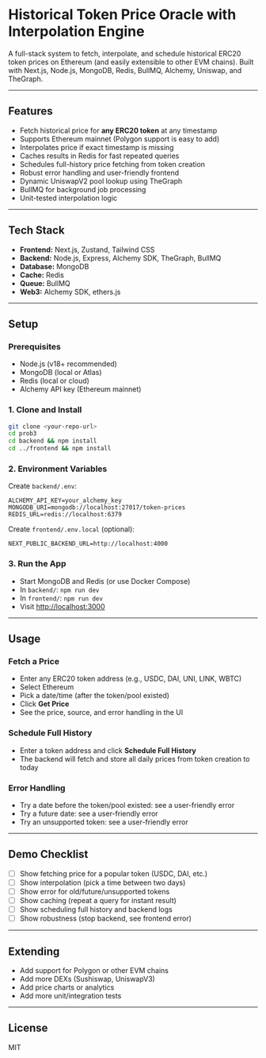 # Historical Token Price Oracle with Interpolation Engine

A full-stack system to fetch, interpolate, and schedule historical ERC20 token prices on Ethereum (and easily extensible to other EVM chains). Built with Next.js, Node.js, MongoDB, Redis, BullMQ, Alchemy, Uniswap, and TheGraph.

---

## Features
- Fetch historical price for **any ERC20 token** at any timestamp
- Supports Ethereum mainnet (Polygon support is easy to add)
- Interpolates price if exact timestamp is missing
- Caches results in Redis for fast repeated queries
- Schedules full-history price fetching from token creation
- Robust error handling and user-friendly frontend
- Dynamic UniswapV2 pool lookup using TheGraph
- BullMQ for background job processing
- Unit-tested interpolation logic

---

## Tech Stack
- **Frontend:** Next.js, Zustand, Tailwind CSS
- **Backend:** Node.js, Express, Alchemy SDK, TheGraph, BullMQ
- **Database:** MongoDB
- **Cache:** Redis
- **Queue:** BullMQ
- **Web3:** Alchemy SDK, ethers.js

---

## Setup

### Prerequisites
- Node.js (v18+ recommended)
- MongoDB (local or Atlas)
- Redis (local or cloud)
- Alchemy API key (Ethereum mainnet)

### 1. Clone and Install
```sh
git clone <your-repo-url>
cd prob3
cd backend && npm install
cd ../frontend && npm install
```

### 2. Environment Variables
Create `backend/.env`:
```
ALCHEMY_API_KEY=your_alchemy_key
MONGODB_URI=mongodb://localhost:27017/token-prices
REDIS_URL=redis://localhost:6379
```
Create `frontend/.env.local` (optional):
```
NEXT_PUBLIC_BACKEND_URL=http://localhost:4000
```

### 3. Run the App
- Start MongoDB and Redis (or use Docker Compose)
- In `backend/`: `npm run dev`
- In `frontend/`: `npm run dev`
- Visit [http://localhost:3000](http://localhost:3000)

---

## Usage

### Fetch a Price
- Enter any ERC20 token address (e.g., USDC, DAI, UNI, LINK, WBTC)
- Select Ethereum
- Pick a date/time (after the token/pool existed)
- Click **Get Price**
- See the price, source, and error handling in the UI

### Schedule Full History
- Enter a token address and click **Schedule Full History**
- The backend will fetch and store all daily prices from token creation to today

### Error Handling
- Try a date before the token/pool existed: see a user-friendly error
- Try a future date: see a user-friendly error
- Try an unsupported token: see a user-friendly error

---

## Demo Checklist
- [ ] Show fetching price for a popular token (USDC, DAI, etc.)
- [ ] Show interpolation (pick a time between two days)
- [ ] Show error for old/future/unsupported tokens
- [ ] Show caching (repeat a query for instant result)
- [ ] Show scheduling full history and backend logs
- [ ] Show robustness (stop backend, see frontend error)

---

## Extending
- Add support for Polygon or other EVM chains
- Add more DEXs (Sushiswap, UniswapV3)
- Add price charts or analytics
- Add more unit/integration tests

---

## License
MIT
